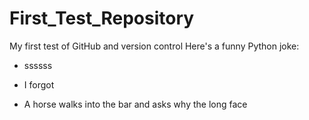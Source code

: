 # First_Test_Repository
My first test of GitHub and version control
Here's a funny Python joke: 

* ssssss
* I forgot

* A horse walks into the bar and asks why the long face

